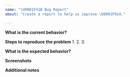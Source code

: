 ```yaml
---
name: "\U0001F41B Bug Report"
about: "Create a report to help us improve \U0001F914."

---
```


<!-- ⚠️ Make sure to browse the opened and closed issues before submitting your issue. -->

**What is the current behavior?**
<!--A clear description of what the bug is.-->


**Steps to reproduce the problem**
1.
2.
3.

**What is the expected behavior?**


**Screenshots**
<!--If applicable, add screenshots to help explain your problem.-->


**Additional notes**
<!--Anything else people should be aware of, maybe your environment etc.-->
